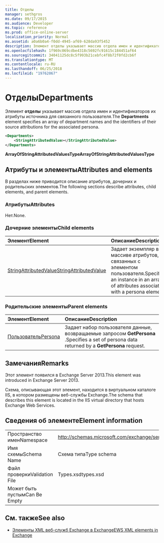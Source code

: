 ```yaml
---
title: Отделы
manager: sethgros
ms.date: 09/17/2015
ms.audience: Developer
ms.topic: reference
ms.prod: office-online-server
localization_priority: Normal
ms.assetid: a0a6b0a4-f0dd-4945-af69-628da93f5452
description: Элемент отделы указывает массив отдела имен и идентификаторов их атрибуты источника для связанного пользователя.
ms.openlocfilehash: 1f969c069cdbe4318c5692fc91615c184451af64
ms.sourcegitcommit: 34041125dc8c5f993b21cebfc4f8b72f0fd2cb6f
ms.translationtype: MT
ms.contentlocale: ru-RU
ms.lasthandoff: 06/25/2018
ms.locfileid: "19762067"
---
```

# <a name="departments"></a><span data-ttu-id="c8252-103">Отделы</span><span class="sxs-lookup"><span data-stu-id="c8252-103">Departments</span></span>

<span data-ttu-id="c8252-104">Элемент **отделы** указывает массив отдела имен и идентификаторов их атрибуты источника для связанного пользователя.</span><span class="sxs-lookup"><span data-stu-id="c8252-104">The **Departments** element specifies an array of department names and the identifiers of their source attributions for the associated persona.</span></span> 
  
```XML
<Departments>
    <StringAttributedValue></StringAttributedValue>
</Departments>
```

 <span data-ttu-id="c8252-105">**ArrayOfStringAttributedValuesType**</span><span class="sxs-lookup"><span data-stu-id="c8252-105">**ArrayOfStringAttributedValuesType**</span></span>
## <a name="attributes-and-elements"></a><span data-ttu-id="c8252-106">Атрибуты и элементы</span><span class="sxs-lookup"><span data-stu-id="c8252-106">Attributes and elements</span></span>

<span data-ttu-id="c8252-107">В разделах ниже приводится описание атрибутов, дочерних и родительских элементов.</span><span class="sxs-lookup"><span data-stu-id="c8252-107">The following sections describe attributes, child elements, and parent elements.</span></span>
  
### <a name="attributes"></a><span data-ttu-id="c8252-108">Атрибуты</span><span class="sxs-lookup"><span data-stu-id="c8252-108">Attributes</span></span>

<span data-ttu-id="c8252-109">Нет.</span><span class="sxs-lookup"><span data-stu-id="c8252-109">None.</span></span>
  
### <a name="child-elements"></a><span data-ttu-id="c8252-110">Дочерние элементы</span><span class="sxs-lookup"><span data-stu-id="c8252-110">Child elements</span></span>

|<span data-ttu-id="c8252-111">**Элемент**</span><span class="sxs-lookup"><span data-stu-id="c8252-111">**Element**</span></span>|<span data-ttu-id="c8252-112">**Описание**</span><span class="sxs-lookup"><span data-stu-id="c8252-112">**Description**</span></span>|
|:-----|:-----|
|[<span data-ttu-id="c8252-113">StringAttributedValue</span><span class="sxs-lookup"><span data-stu-id="c8252-113">StringAttributedValue</span></span>](stringattributedvalue.md) <br/> |<span data-ttu-id="c8252-114">Задает экземпляр в массиве атрибутов, связанных с элементом пользователя.</span><span class="sxs-lookup"><span data-stu-id="c8252-114">Specifies an instance in an array of attributes associated with a persona element.</span></span>  <br/> |
   
### <a name="parent-elements"></a><span data-ttu-id="c8252-115">Родительские элементы</span><span class="sxs-lookup"><span data-stu-id="c8252-115">Parent elements</span></span>

|<span data-ttu-id="c8252-116">**Элемент**</span><span class="sxs-lookup"><span data-stu-id="c8252-116">**Element**</span></span>|<span data-ttu-id="c8252-117">**Описание**</span><span class="sxs-lookup"><span data-stu-id="c8252-117">**Description**</span></span>|
|:-----|:-----|
|[<span data-ttu-id="c8252-118">Пользователь</span><span class="sxs-lookup"><span data-stu-id="c8252-118">Persona</span></span>](persona.md) <br/> |<span data-ttu-id="c8252-119">Задает набор пользователя данные, возвращаемые запросом **GetPersona** .</span><span class="sxs-lookup"><span data-stu-id="c8252-119">Specifies a set of persona data returned by a **GetPersona** request.</span></span>  <br/> |
   
## <a name="remarks"></a><span data-ttu-id="c8252-120">Замечания</span><span class="sxs-lookup"><span data-stu-id="c8252-120">Remarks</span></span>

<span data-ttu-id="c8252-121">Этот элемент появился в Exchange Server 2013.</span><span class="sxs-lookup"><span data-stu-id="c8252-121">This element was introduced in Exchange Server 2013.</span></span>
  
<span data-ttu-id="c8252-122">Схема, описывающая этот элемент, находится в виртуальном каталоге IIS, в котором размещены веб-службы Exchange.</span><span class="sxs-lookup"><span data-stu-id="c8252-122">The schema that describes this element is located in the IIS virtual directory that hosts Exchange Web Services.</span></span>
  
## <a name="element-information"></a><span data-ttu-id="c8252-123">Сведения об элементе</span><span class="sxs-lookup"><span data-stu-id="c8252-123">Element information</span></span>

|||
|:-----|:-----|
|<span data-ttu-id="c8252-124">Пространство имен</span><span class="sxs-lookup"><span data-stu-id="c8252-124">Namespace</span></span>  <br/> |http://schemas.microsoft.com/exchange/services/2006/types  <br/> |
|<span data-ttu-id="c8252-125">Имя схемы</span><span class="sxs-lookup"><span data-stu-id="c8252-125">Schema Name</span></span>  <br/> |<span data-ttu-id="c8252-126">Схема типа</span><span class="sxs-lookup"><span data-stu-id="c8252-126">Type schema</span></span>  <br/> |
|<span data-ttu-id="c8252-127">Файл проверки</span><span class="sxs-lookup"><span data-stu-id="c8252-127">Validation File</span></span>  <br/> |<span data-ttu-id="c8252-128">Types.xsd</span><span class="sxs-lookup"><span data-stu-id="c8252-128">types.xsd</span></span>  <br/> |
|<span data-ttu-id="c8252-129">Может быть пустым</span><span class="sxs-lookup"><span data-stu-id="c8252-129">Can Be Empty</span></span>  <br/> ||
   
## <a name="see-also"></a><span data-ttu-id="c8252-130">См. также</span><span class="sxs-lookup"><span data-stu-id="c8252-130">See also</span></span>

- [<span data-ttu-id="c8252-131">Элементы XML веб-служб Exchange в Exchange</span><span class="sxs-lookup"><span data-stu-id="c8252-131">EWS XML elements in Exchange</span></span>](ews-xml-elements-in-exchange.md)

